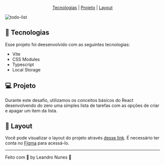 <p align="center">
  <a href="#-Tecnologias">Tecnologias</a> |
  <a href="#-Projeto">Projeto</a> |
  <a href="#-Layout">Layout</a>
</p

![todo-list](https://user-images.githubusercontent.com/99052605/189483773-ab5021c9-8f0c-4758-bccc-b639118cebf6.png)

## 🚀 Tecnologias
Esse projeto foi deesenvolvido com as seguintes tecnologias:
+ Vite
+ CSS Modules
+ Typescript
+ Local Storage

## 💻 Projeto
Durante este desafio, utilizamos os conceitos básicos do React desenvolvendo do zero uma simples lista de tarefas com as opções de criar e apagar um item da lista.

## 🔖 Layout
Você pode visualizar o layout do projeto através <a href="">desse link</a>. É necessário ter conta no <a href="https://www.figma.com/files/recent?fuid=1102968563677691331">Figma</a> para acessá-lo.

<hr>
Feito com 💜 by Leandro Nunes 👋
